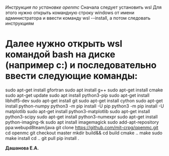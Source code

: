*Инструкция по установке openmc*
Сначала следует установить wsl
Для этого нужно открыть командную строку windows от имени администратора и ввести команду wsl --install, а потом следовать инструкциям
# Далее нужно открыть wsl командой bash на диске (например c:) и последовательно ввести следующие команды:
sudo apt-get install gfortran
sudo apt install g++
sudo apt-get install cmake
sudo apt-get update
sudo apt install python3-pip
sudo apt-get install libhdf5-dev
sudo apt-get install git
sudo apt-get install cython
sudo apt-get install python-numpy
python3 -m pip install -U pip
python3 -m pip install -U matplotlib
sudo apt-get install python3-matplotlib
sudo apt-get install python3-scipy
sudo apt-get install python3-numexpr
sudo apt-get install python-imaging-tk
sudo apt install imagemagick
sudo add-apt-repository ppa:webupd8team/java
git clone https://github.com/mit-crpg/openmc.git
cd openmc
git checkout master
mkdir build&& cd build
cmake ..
make
sudo make install
cd ..
git pull
pip install .

**Дашанова Е.А.**
